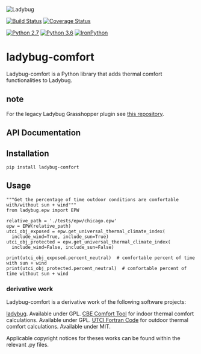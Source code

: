 
![Ladybug](http://www.ladybug.tools/assets/img/ladybug.png)


[![Build Status](https://travis-ci.org/ladybug-tools/ladybug.svg?branch=master)](https://travis-ci.org/ladybug-tools/ladybug-comfort)
[![Coverage Status](https://coveralls.io/repos/github/ladybug-tools/ladybug-comfort/badge.svg)](https://coveralls.io/github/ladybug-tools/ladybug-comfort)

[![Python 2.7](https://img.shields.io/badge/python-2.7-green.svg)](https://www.python.org/downloads/release/python-270/) [![Python 3.6](https://img.shields.io/badge/python-3.6-blue.svg)](https://www.python.org/downloads/release/python-360/) [![IronPython](https://img.shields.io/badge/ironpython-2.7-red.svg)](https://github.com/IronLanguages/ironpython2/releases/tag/ipy-2.7.8/)

# ladybug-comfort

Ladybug-comfort is a Python library that adds thermal comfort functionalities to Ladybug.

## note
For the legacy Ladybug Grasshopper plugin see [this repository](https://github.com/mostaphaRoudsari/ladybug).

## API Documentation

## Installation

`pip install ladybug-comfort`


## Usage

```
"""Get the percentage of time outdoor conditions are comfortable with/without sun + wind"""
from ladybug.epw import EPW

relative_path = './tests/epw/chicago.epw'
epw = EPW(relative_path)
utci_obj_exposed = epw.get_universal_thermal_climate_index(
  include_wind=True, include_sun=True)
utci_obj_protected = epw.get_universal_thermal_climate_index(
  include_wind=False, include_sun=False)

print(utci_obj_exposed.percent_neutral)  # comfortable percent of time with sun + wind
print(utci_obj_protected.percent_neutral)  # comfortable percent of time without sun + wind
```


### derivative work
Ladybug-comfort is a derivative work of the following software projects:

[ladybug](https://github.com/ladybug). Available under GPL.
[CBE Comfort Tool](https://github.com/CenterForTheBuiltEnvironment/comfort_tool) for indoor thermal comfort calculations.  Available under GPL.
[UTCI Fortran Code](http://www.utci.org/utci_doku.php) for outdoor thermal comfort calculations.  Available under MIT.

Applicable copyright notices for theses works can be found within the relevant .py files.
